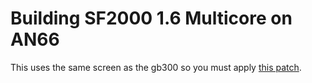 # Building SF2000 1.6 Multicore on AN66
This uses the same screen as the gb300 so you must apply [this patch](https://github.com/tzubertowski/gb300_multicore/commit/0d8b553).  
